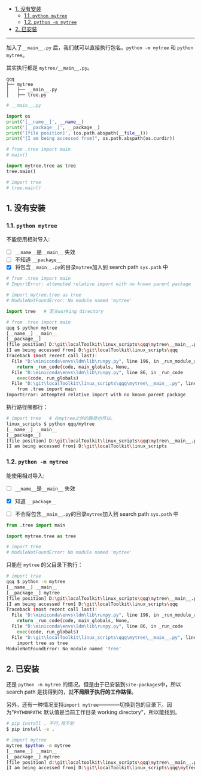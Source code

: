 - [1. 没有安装](#1-没有安装)
  - [1.1. `python mytree`](#11-python-mytree)
  - [1.2. `python -m mytree`](#12-python--m-mytree)
- [2. 已安装](#2-已安装)


---

加入了`__main__.py` 后，我们就可以直接执行包名。`python -m mytree` 和 `python mytree`。

其实执行都是 `mytree/__main__.py`。

```
qqq
├── mytree
│   ├── __main__.py
│   ├── tree.py
```

```python
# __main__.py

import os
print('[__name__]', __name__)
print('[__package__]', __package__)
print('[file position]', (os.path.abspath(__file__)))
print("[I am being accessed from]", os.path.abspath(os.curdir))

# from .tree import main
# main()

import mytree.tree as tree
tree.main()

# import tree
# tree.main()
```


## 1. 没有安装

### 1.1. `python mytree`

不能使用相对导入:
- [ ] `__name__`是`__main__` 失效
- [ ] 不知道 `__package__`
- [x] 将包含`__main__.py`的目录`mytree`加入到 search path `sys.path` 中

```python
# from .tree import main
# ImportError: attempted relative import with no known parent package

# import mytree.tree as tree
# ModuleNotFoundError: No module named 'mytree'

import tree   # 无关working directory
```

```bash
# from .tree import main
qqq $ python mytree
[__name__] __main__
[__package__]
[file position] D:\git\localToolkit\linux_scripts\qqq\mytree\__main__.py
[I am being accessed from] D:\git\localToolkit\linux_scripts\qqq
Traceback (most recent call last):
  File "D:\miniconda\envs\ldm\lib\runpy.py", line 196, in _run_module_as_main
    return _run_code(code, main_globals, None,
  File "D:\miniconda\envs\ldm\lib\runpy.py", line 86, in _run_code
    exec(code, run_globals)
  File "D:\git\localToolkit\linux_scripts\qqq\mytree\__main__.py", line 7, in <module>
    from .tree import main
ImportError: attempted relative import with no known parent package
```
执行路径哪都行：
```bash
# import tree   # 在mytree之外的路径也可以。
linux_scripts $ python qqq/mytree
[__name__] __main__
[__package__]
[file position] D:\git\localToolkit\linux_scripts\qqq\mytree\__main__.py
[I am being accessed from] D:\git\localToolkit\linux_scripts
```

### 1.2. `python -m mytree`

能使用相对导入:
- [ ] `__name__`是`__main__` 失效
- [x]  知道 `__package__`
- [ ] 不会将包含`__main__.py`的目录`mytree`加入到 search path `sys.path` 中


```python
from .tree import main

import mytree.tree as tree

# import tree
# ModuleNotFoundError: No module named 'mytree'
```
只能在 `mytree` 的父目录下执行：
```bash
# import tree 
qqq $ python -m mytree
[__name__] __main__
[__package__] mytree
[file position] D:\git\localToolkit\linux_scripts\qqq\mytree\__main__.py
[I am being accessed from] D:\git\localToolkit\linux_scripts\qqq
Traceback (most recent call last):
  File "D:\miniconda\envs\ldm\lib\runpy.py", line 196, in _run_module_as_main
    return _run_code(code, main_globals, None,
  File "D:\miniconda\envs\ldm\lib\runpy.py", line 86, in _run_code
    exec(code, run_globals)
  File "D:\git\localToolkit\linux_scripts\qqq\mytree\__main__.py", line 8, in <module>
    import tree as tree
ModuleNotFoundError: No module named 'tree'
```

## 2. 已安装

还是 `python -m mytree` 的情况。但是由于已安装到`site-packages`中，所以 search path 是找得到的，就**不局限于执行的工作路径**。


另外，还有一种情况支持`import mytree`————切换到包的目录下。因为"`PYTHONPATH`: 默认值是当前工作目录 working directory"，所以能找到。

```bash
# pip install . 不行,找不到
$ pip install -e .

# import mytree
mytree $python -m mytree  
[__name__] __main__
[__package__] mytree
[file position] d:\git\localtoolkit\linux_scripts\qqq\mytree\__main__.py
[I am being accessed from] D:\git\localToolkit\linux_scripts\qqq\mytree
```
